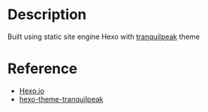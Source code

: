 # Description

Built using static site engine Hexo with [tranquilpeak](https://github.com/LouisBarranqueiro/hexo-theme-tranquilpeak) theme

# Reference

+ [Hexo.io](https://hexo.io/)
+ [hexo-theme-tranquilpeak](https://github.com/LouisBarranqueiro/hexo-theme-tranquilpeak)
